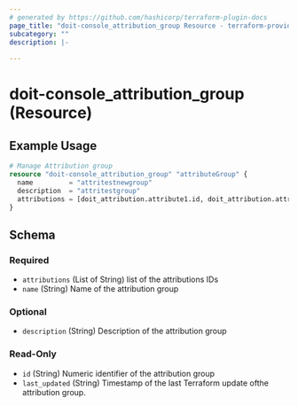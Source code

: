```yaml
---
# generated by https://github.com/hashicorp/terraform-plugin-docs
page_title: "doit-console_attribution_group Resource - terraform-provider-doit-console-provider-name"
subcategory: ""
description: |-
  
---
```


# doit-console_attribution_group (Resource)



## Example Usage

```terraform
# Manage Attribution group
resource "doit-console_attribution_group" "attributeGroup" {
  name         = "attritestnewgroup"
  description  = "attritestgroup"
  attributions = [doit_attribution.attribute1.id, doit_attribution.attribute2.id]
}
```

<!-- schema generated by tfplugindocs -->
## Schema

### Required

- `attributions` (List of String) list of the attributions IDs
- `name` (String) Name of the attribution group

### Optional

- `description` (String) Description of the attribution group

### Read-Only

- `id` (String) Numeric identifier of the attribution group
- `last_updated` (String) Timestamp of the last Terraform update ofthe attribution group.
